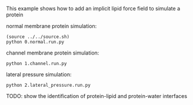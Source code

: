 This example shows how to add an implicit lipid force field to simulate a protein

normal membrane protein simulation:

    (source ../../source.sh)
    python 0.normal.run.py

channel membrane protein simulation:

    python 1.channel.run.py

lateral pressure simulation:

    python 2.lateral_pressure.run.py

TODO:
show the identification of protein-lipid and protein-water interfaces

